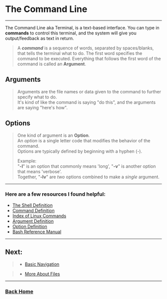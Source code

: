 # The Command Line

_____

The Command Line aka Terminal, is a text-based interface. You can type in **commands** to control this terminal, and the system will give you output/feedback as text in return. 

> A ***command*** is a sequence of words, separated by spaces/blanks, that tells the terminal what to do. The first word specifies the command to be executed. Everything that follows the first word of the command is called an **Argument**.
 
## Arguments 

> Arguments are the file names or data given to the command to further specify what to do. <br>
It's kind of like the command is saying "do this", and the arguments are saying "here's how". 

## Options 

> One kind of argument is an **Option**. <br>
> An *option* is a single letter code that modifies the behavior of the command. <br>
> Options are typically defined by beginning with a hyphen (-). <br>
>
> Example: <br>
>    "**-l**" is an option that commonly means 'long', "**-v**" is another option that means 'verbose'. <br>
>  Together, "**-lv**" are *two* options combined to make a *single* argument.

_____

### Here are a few resources I found helpful: 

* [The Shell Definition](/http://www.linfo.org/shell.html)
* [Command Definition](/http://www.linfo.org/command.html)
* [Index of Linux Commands](/https://ss64.com/bash/)
* [Argument Definition](/http://www.linfo.org/argument.html)
* [Option Definition](/http://www.linfo.org/option.html)
* [Bash Reference Manual](/https://www.gnu.org/software/bash/manual/bash.html)

_____

## Next: 
  
> * [Basic Navigation](/basicnavigation.md)
  
> * [More About Files](/moreaboutfiles.md)

_____

### [Back Home](/readme.md)
